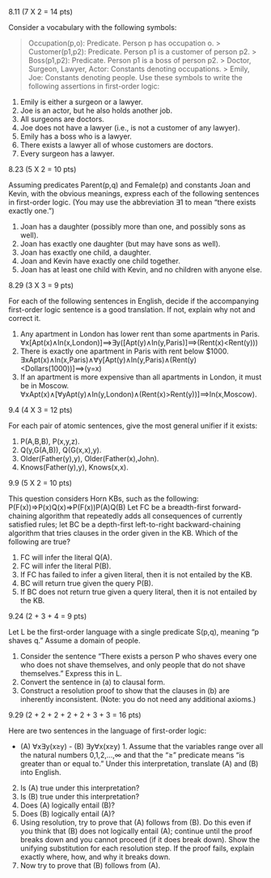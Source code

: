 8.11 (7 X 2 = 14 pts)

Consider a vocabulary with the following symbols:
> Occupation(p,o): Predicate. Person p has occupation o. > Customer(p1,p2): Predicate. Person p1 is a customer of person p2. > Boss(p1,p2): Predicate. Person p1 is a boss of person p2. > Doctor, Surgeon, Lawyer, Actor: Constants denoting occupations. > Emily, Joe: Constants denoting people. Use these symbols to write the following assertions in first-order logic:
1. Emily is either a surgeon or a lawyer.
2. Joe is an actor, but he also holds another job.
3. All surgeons are doctors.
4. Joe does not have a lawyer (i.e., is not a customer of any lawyer).
5. Emily has a boss who is a lawyer.
6. There exists a lawyer all of whose customers are doctors.
7. Every surgeon has a lawyer.

8.23 (5 X 2 = 10 pts)

Assuming predicates Parent(p,q) and Female(p) and constants Joan and Kevin, with the obvious meanings, express each of the following sentences in first-order logic. (You may use the abbreviation ∃1 to mean “there exists exactly one.”)
1. Joan has a daughter (possibly more than one, and possibly sons as well).
2. Joan has exactly one daughter (but may have sons as well).
3. Joan has exactly one child, a daughter.
4. Joan and Kevin have exactly one child together.
5. Joan has at least one child with Kevin, and no children with anyone else.

8.29 (3 X 3 = 9 pts)

For each of the following sentences in English, decide if the accompanying first-order logic sentence is a good translation. If not, explain why not and correct it.
1. Any apartment in London has lower rent than some apartments in Paris.
∀x[Apt(x)∧In(x,London)]⟹∃y([Apt(y)∧In(y,Paris)]⟹(Rent(x)<Rent(y)))
2. There is exactly one apartment in Paris with rent below $1000.
∃xApt(x)∧In(x,Paris)∧∀y[Apt(y)∧In(y,Paris)∧(Rent(y)<Dollars(1000))]⟹(y=x)
3. If an apartment is more expensive than all apartments in London, it must be in Moscow.
∀xApt(x)∧[∀yApt(y)∧In(y,London)∧(Rent(x)>Rent(y))]⟹In(x,Moscow).

9.4  (4 X 3 = 12 pts)

For each pair of atomic sentences, give the most general unifier if it exists:
1. P(A,B,B), P(x,y,z).
2. Q(y,G(A,B)), Q(G(x,x),y).
3. Older(Father(y),y), Older(Father(x),John).
4. Knows(Father(y),y), Knows(x,x).

9.9  (5 X 2 = 10 pts)

This question considers Horn KBs, such as the following:
P(F(x))⇒P(x)Q(x)⇒P(F(x))P(A)Q(B)
Let FC be a breadth-first forward-chaining algorithm that repeatedly adds all consequences of currently satisfied rules; let BC be a depth-first left-to-right backward-chaining algorithm that tries clauses in the order given in the KB. Which of the following are true?
1. FC will infer the literal Q(A).
2. FC will infer the literal P(B).
3. If FC has failed to infer a given literal, then it is not entailed by the KB.
4. BC will return true given the query P(B).
5. If BC does not return true given a query literal, then it is not entailed by the KB.

9.24 (2 + 3 + 4 = 9 pts)

Let L be the first-order language with a single predicate S(p,q), meaning “p shaves  q.” Assume a domain of people.
1. Consider the sentence “There exists a person P who shaves every one who does not shave themselves, and only people that do not shave themselves.” Express this in L.
2. Convert the sentence in (a) to clausal form.
3. Construct a resolution proof to show that the clauses in (b) are inherently inconsistent. (Note: you do not need any additional axioms.)

9.29 (2 + 2 + 2 + 2 + 2 + 3 + 3 = 16 pts)

Here are two sentences in the language of first-order logic:
- (A) ∀x∃y(x≥y) - (B) ∃y∀x(x≥y) 1. Assume that the variables range over all the natural numbers 0,1,2,…,∞ and that the “≥” predicate means “is greater than or equal to.” Under this interpretation, translate (A) and (B) into English.
2. Is (A) true under this interpretation?
3. Is (B) true under this interpretation?
4. Does (A) logically entail (B)?
5. Does (B) logically entail (A)?
6. Using resolution, try to prove that (A) follows from (B). Do this even if you think that (B) does not logically entail (A); continue until the proof breaks down and you cannot proceed (if it does break down). Show the unifying substitution for each resolution step. If the proof fails, explain exactly where, how, and why it breaks down.
7. Now try to prove that (B) follows from (A).
